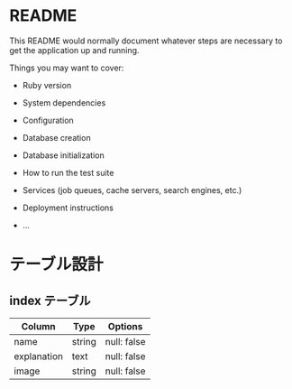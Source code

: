 # README

This README would normally document whatever steps are necessary to get the
application up and running.

Things you may want to cover:

* Ruby version

* System dependencies

* Configuration

* Database creation

* Database initialization

* How to run the test suite

* Services (job queues, cache servers, search engines, etc.)

* Deployment instructions

* ...

# テーブル設計

## index テーブル
| Column      | Type   | Options     |
| ----------- | ------ | ----------- |
| name        | string | null: false |
| explanation | text   | null: false |
| image       | string | null: false |